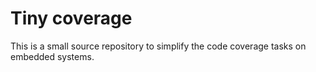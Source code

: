 # Tiny coverage
This is a small source repository to simplify the code coverage tasks on
embedded systems.


